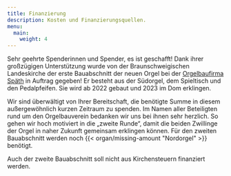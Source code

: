 ```yaml
---
title: Finanzierung
description: Kosten und Finanzierungsquellen.
menu:
  main:
    weight: 4
---
```


Sehr geehrte Spenderinnen und Spender, es ist geschafft! 
Dank ihrer großzügigen Unterstützung wurde von der 
Braunschweigischen Landeskirche der erste Bauabschnitt der neuen Orgel 
bei der [Orgelbaufirma Späth](https://freiburgerorgelbau.de/orgelwerke/aktuelle-projekte/braunschweig-2/) in Auftrag gegeben! 
Er besteht aus der Südorgel, dem Spieltisch und den Pedalpfeifen. 
Sie wird ab&nbsp;2022 gebaut und&nbsp;2023 im Dom erklingen.

Wir sind überwältigt von Ihrer Bereitschaft, 
die benötigte Summe in diesem außergewöhnlich kurzen Zeitraum zu spenden. 
Im Namen aller Beteiligten rund um den Orgelbauverein bedanken wir uns 
bei ihnen sehr herzlich. 
So gehen wir hoch motiviert in die „zweite Runde“, 
damit die beiden Zwillinge der Orgel in naher Zukunft gemeinsam erklingen können. 
Für den zweiten Bauabschnitt werden noch&nbsp;{{< organ/missing-amount "Nordorgel" >}} benötigt.  

Auch der zweite Bauabschnitt soll nicht aus Kirchensteuern finanziert werden.
